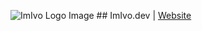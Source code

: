 ![ImIvo Logo Image](https://i.imgur.com/EUGiP1H.png) ## ImIvo.dev | [Website](https://imivo.dev)</font>
